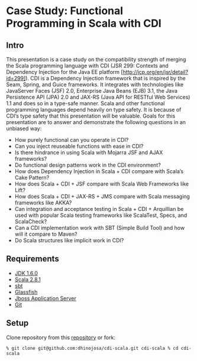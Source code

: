 Case Study: Functional Programming in Scala with CDI
====================================================

Intro
-----

This presentation is a case study on the compatibility strength of merging the Scala programming language with CDI (JSR 299: Contexts and Dependency Injection for the Java EE platform [http://jcp.org/en/jsr/detail?id=299]).  CDI is a Dependency Injection framework that is inspired by the Seam, Spring, and Guice frameworks.  It integrates with technologies like JavaServer Faces (JSF) 2.0, Enterprise Java Beans (EJB) 3.1, the Java Persistence API (JPA) 2.0 and JAX-RS (Java API for RESTful Web Services) 1.1 and does so in a type-safe manner.  Scala and other functional programming languages depend heavily on type safety.  It is because of CDI’s type safety that this presentation will be valuable.  Goals for this presentation are to answer and demonstrate the following questions in an unbiased way:

* How purely functional can you operate in CDI?
* Can you inject reuseable functions with ease in CDI?
* Is there hindrance in using Scala with Mojarra JSF and AJAX frameworks?
* Do functional design patterns work in the CDI environment?
* How does Dependency Injection in Scala + CDI compare with Scala’s Cake Pattern?
* How does Scala + CDI + JSF compare with Scala Web Frameworks like Lift?
* How does Scala + CDI + JAX-RS  + JMS  compare with Scala messaging frameworks like AKKA?
* Can integration and acceptance testing in Scala + CDI + Arquillian be used with popular Scala testing frameworks like ScalaTest, Specs, and ScalaCheck?
* Can a CDI implementation work with SBT (Simple Build Tool) and how will it compare to Maven?
* Do Scala structures like implicit work in CDI?

Requirements
------------

* [JDK 1.6.0](http://www.oracle.com/technetwork/java/javase/downloads/index.html)
* [Scala 2.8.1](http://www.scala-lang.org/downloads)
* [sbt](http://code.google.com/p/simple-build-tool/) 
* [Glassfish](http://glassfish.java.net/)
* [Jboss Application Server](http://www.jboss.org/jbossas/)
* [Git](http://http://git-scm.com/)

Setup
-----
Clone repository from this [repository](https://github.com/dhinojosa/cdi-scala) or fork:

`
% git clone git@github.com:dhinojosa/cdi-scala.git cdi-scala
% cd cdi-scala
`


